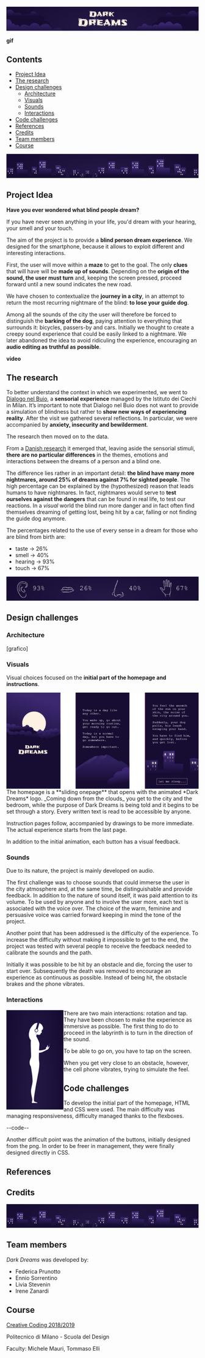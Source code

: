 ![](Images/Slide-Title.png)

**gif**

## Contents
- [Project Idea](https://github.com/drawwithcode/2018-group-work-group-06/blob/master/README.md#project-idea-)
- [The research](https://github.com/drawwithcode/2018-group-work-group-06/blob/master/README.md#the-research-)
- [Design challenges](https://github.com/drawwithcode/2018-group-work-group-06/blob/master/README.md#design-challenges-)
  * [Architecture](https://github.com/drawwithcode/2018-group-work-group-06/blob/master/README.md#architecture-)
  * [Visuals](https://github.com/drawwithcode/2018-group-work-group-06/blob/master/README.md#visuals-)
  * [Sounds](https://github.com/drawwithcode/2018-group-work-group-06/blob/master/README.md#sounds-)
  * [Interactions](https://github.com/drawwithcode/2018-group-work-group-06/blob/master/README.md#interactions-)
- [Code challenges](https://github.com/drawwithcode/2018-group-work-group-06/blob/master/README.md#code-challenges-)
- [References](https://github.com/drawwithcode/2018-group-work-group-06/blob/master/README.md#references-)
- [Credits](https://github.com/drawwithcode/2018-group-work-group-06/blob/master/README.md#credits-)
- [Team members](https://github.com/drawwithcode/2018-group-work-group-06/blob/master/README.md#team-members-)
- [Course](https://github.com/drawwithcode/2018-group-work-group-06/blob/master/README.md#course-)

![](Images/Slide-Skyline.png)
## Project Idea
**Have you ever wondered what blind people dream?**

If you have never seen anything in your life, you'd dream with your hearing, your smell and your touch.

The aim of the project is to provide a **blind person dream experience**.
We designed for the smartphone, because it allows to exploit different and interesting interactions. 

First, the user will move within a **maze** to get to the goal. The only **clues** that will have will be **made up of sounds**. Depending on the **origin of the sound, the user must turn** and, keeping the screen pressed, proceed forward until a new sound indicates the new road.

We have chosen to contextualize the **journey in a city**, in an attempt to return the most recurring nightmare of the blind: **to lose your guide dog**. 

Among all the sounds of the city the user will therefore be forced to distinguish the **barking of the dog**, paying attention to everything that surrounds it: bicycles, passers-by and cars.
Initially we thought to create a creepy sound experience that could be easily linked to a nightmare. We later abandoned the idea to avoid ridiculing the experience, encouraging an **audio editing as truthful as possible**.

**video**

## The research

To better understand the context in which we experimented, we went to [Dialogo nel Buio](http://www.dialogonelbuio.org/index.php/it/), a **sensorial experience** managed by the Istituto dei Ciechi in Milan. It’s important to note that Dialogo nel Buio does not want to provide a simulation of blindness but rather to **show new ways of experiencing reality**. After the visit we gathered several reflections. In particular, we were accompanied by **anxiety, insecurity and bewilderment**.

The research then moved on to the data.

From a [Danish research](http://sciencenordic.com/blind-people-have-four-times-more-nightmares-sighted-people) it emerged that, leaving aside the sensorial stimuli, **there are no particular differences** in the themes, emotions and interactions between the dreams of a person and a blind one.

The difference lies rather in an important detail: **the blind have many more nightmares, around 25% of dreams against 7% for sighted people**. The high percentage can be explained by the (hypothesized) reason that leads humans to have nightmares. In fact, nightmares would serve to **test ourselves against the dangers** that can be found in real life, to test our reactions. In a *visual* world the blind run more danger and in fact often find themselves dreaming of getting lost, being hit by a car, falling or not finding the guide dog anymore.

The percentages related to the use of every sense in a dream for those who are blind from birth are:
- taste → 26%
- smell → 40%
- hearing → 93%
- touch → 67%

![](Images/Slide-Research.png)

## Design challenges
 
### Architecture 
[grafico]
 
### Visuals 
Visual choices focused on the **initial part of the homepage and instructions**.

<img align="left" src="Images/Slide-Visuals.png">
The homepage is a **sliding onepage** that opens with the animated *Dark Dreams* logo. _Coming down from the clouds_ you get to the city and the bedroom, while the purpose of Dark Dreams is being told and it begins to be set through a story. Every written text is read to be accessible by anyone.

Instruction pages follow, accompanied by drawings to be more immediate. 
The actual experience starts from the last page.
 
In addition to the initial animation, each button has a visual feedback.
 
### Sounds 
Due to its nature, the project is mainly developed on audio.

The first challenge was to choose sounds that could immerse the user in the city atmosphere and, at the same time, be distinguishable and provide feedback. In addition to the nature of sound itself, it was paid attention to its volume.
To be used by anyone and to involve the user more, each text is associated with the voice over. The choice of the warm, feminine and persuasive voice was carried forward keeping in mind the tone of the project.
 
Another point that has been addressed is the difficulty of the experience. To increase the difficulty without making it impossible to get to the end, the project was tested with several people to receive the feedback needed to calibrate the sounds and the path.
 
Initially it was possible to be hit by an obstacle and die, forcing the user to start over. Subsequently the death was removed to encourage an experience as continuous as possible. Instead of being hit, the obstacle brakes and the phone vibrates.
 
### Interactions 
<img align="left" width="150" src="Images/Interactions.gif">
There are two main interactions: rotation and tap. They have been chosen to make the experience as immersive as possible.
The first thing to do to proceed in the labyrinth is to turn in the direction of the sound.
 
To be able to go on, you have to tap on the screen.
 
When you get very close to an obstacle, however, the cell phone vibrates, trying to simulate the feel.




## Code challenges 
 
To develop the initial part of the homepage, HTML and CSS were used.
The main difficulty was managing responsiveness, difficulty managed thanks to the flexboxes.

--code--
 
Another difficult point was the animation of the buttons, initially designed from the png. In order to be freer in management, they were finally designed directly in CSS.

## References 

## Credits 


![](Images/Slide-Skyline.png)

## Team members 
*Dark Dreams* was developed by:
- Federica Prunotto
- Ennio Sorrentino
- Livia Stevenin
- Irene Zanardi
 
## Course 
[Creative Coding 2018/2019](https://drawwithcode.github.io/2018/)

Politecnico di Milano - Scuola del Design

Faculty: Michele Mauri, Tommaso Elli



